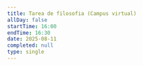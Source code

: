 ```yaml
---
title: Tarea de filosofia (Campus virtual)
allDay: false
startTime: 16:00
endTime: 16:30
date: 2025-08-11
completed: null
type: single
---
```

